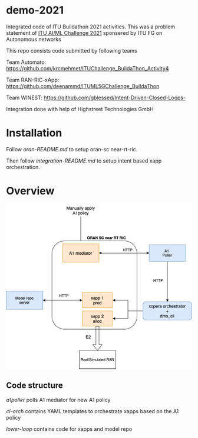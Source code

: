# demo-2021
Integrated code of ITU Buildathon 2021 activities. This was a problem statement of [ITU AI/ML Challenge 2021](https://aiforgood.itu.int/about/aiml-in-5g-challenge/) sponsered by ITU FG on Autonomous networks

This repo consists code submitted by following teams

Team Automato: https://github.com/krcmehmet/ITUChallenge_BuildaThon_Activity4 

Team RAN-RIC-xApp: https://github.com/deenammd/ITUML5GChallenge_BuildaThon 

Team WINEST: https://github.com/gblessed/Intent-Driven-Closed-Loops- 

Integration done with help of Highstreet Technologies GmbH

# Installation
Follow *oran-README.md* to setup oran-sc near-rt-ric.

Then follow *integration-README.md* to setup intent based xapp orchestration.

# Overview

![Overview](overview.png  "Overview")

## Code structure

*a1poller* polls A1 mediator for new A1 policy

*cl-orch* contains YAML templates to orchestrate xapps based on the A1 policy

*lower-loop* contains code for xapps and model repo
